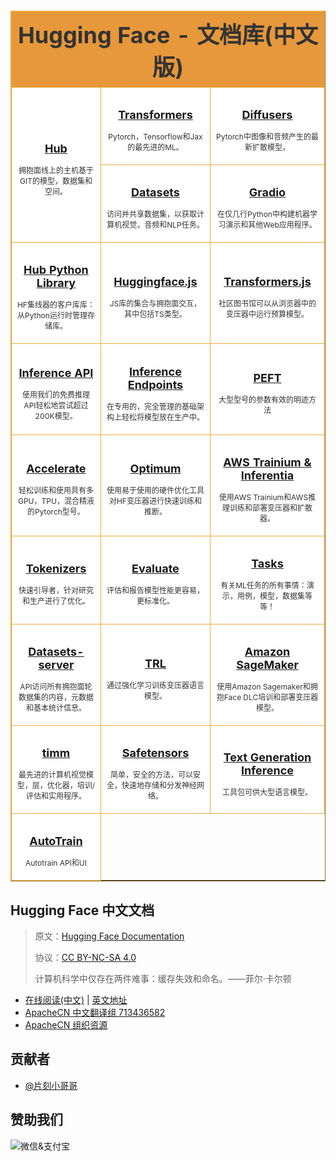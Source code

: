 <!-- Row Highlight Javascript -->
<script type="text/javascript">
	window.onload=function(){
	var tfrow = document.getElementById('tfhover').rows.length;
	var tbRow=[];
	for (var i=1;i<tfrow;i++) {
		tbRow[i]=document.getElementById('tfhover').rows[i];
		tbRow[i].onmouseover = function(){
		  this.style.backgroundColor = '#f3f8aa';
		};
		tbRow[i].onmouseout = function() {
		  this.style.backgroundColor = '#ffffff';
		};
	}
};
</script>

<style type="text/css">
table.tftable {font-size:12px;color:#333333;width:100%;border-width: 1px;border-color: #ebab3a;border-collapse: collapse;}
table.tftable th {font-size:36px;background-color:#e6983b;border-width: 1px;padding: 8px;border-style: solid;border-color: #ebab3a;text-align:center; height:120px;}
table.tftable tr {background-color:#ffffff;}
table.tftable td {font-size:12px;border-width: 1px;padding: 8px;border-style: solid;border-color: #ebab3a;text-align:center;}
</style>

<table id='tfhover' class='tftable' border='1'>
    <tr><th colspan='3'>Hugging Face - 文档库(中文版)</th></tr>
<tr>
    <td rowspan='2'>
        <h2><a href='https://huggingface.apachecn.org/docs/hub' target='_blank'>Hub</a></h2>
        <p>拥抱面线上的主机基于GIT的模型，数据集和空间。</p>
    </td>
    <td rowspan='1'>
        <h2><a href='https://huggingface.apachecn.org/docs/transformers' target='_blank'>Transformers</a></h2>
        <p>Pytorch，Tensorflow和Jax的最先进的ML。</p>
    </td>
    <td rowspan='1'>
        <h2><a href='https://huggingface.apachecn.org/docs/diffusers' target='_blank'>Diffusers</a></h2>
        <p>Pytorch中图像和音频产生的最新扩散模型。</p>
    </td>
</tr><tr>
    <td rowspan='1'>
        <h2><a href='https://huggingface.apachecn.org/docs/datasets' target='_blank'>Datasets</a></h2>
        <p>访问并共享数据集，以获取计算机视觉，音频和NLP任务。</p>
    </td>
    <td rowspan='1'>
        <h2><a href='https://huggingface.apachecn.orghttps://www.gradio.app/docs/' target='_blank'>Gradio</a></h2>
        <p>在仅几行Python中构建机器学习演示和其他Web应用程序。</p>
    </td>
</tr><tr>
    <td rowspan='1'>
        <h2><a href='https://huggingface.apachecn.org/docs/huggingface_hub' target='_blank'>Hub Python Library</a></h2>
        <p>HF集线器的客户库库：从Python运行时管理存储库。</p>
    </td>
    <td rowspan='1'>
        <h2><a href='https://huggingface.apachecn.org/docs/huggingface.js' target='_blank'>Huggingface.js</a></h2>
        <p>JS库的集合与拥抱面交互，其中包括TS类型。</p>
    </td>
    <td rowspan='1'>
        <h2><a href='https://huggingface.apachecn.org/docs/transformers.js' target='_blank'>Transformers.js</a></h2>
        <p>社区图书馆可以从浏览器中的变压器中运行预算模型。</p>
    </td>
</tr><tr>
    <td rowspan='1'>
        <h2><a href='https://huggingface.apachecn.org/docs/api-inference' target='_blank'>Inference API</a></h2>
        <p>使用我们的免费推理API轻松地尝试超过200K模型。</p>
    </td>
    <td rowspan='1'>
        <h2><a href='https://huggingface.apachecn.org/docs/inference-endpoints' target='_blank'>Inference Endpoints</a></h2>
        <p>在专用的，完全管理的基础架构上轻松将模型放在生产中。</p>
    </td>
    <td rowspan='1'>
        <h2><a href='https://huggingface.apachecn.org/docs/peft' target='_blank'>PEFT</a></h2>
        <p>大型型号的参数有效的明迹方法</p>
    </td>
</tr><tr>
    <td rowspan='1'>
        <h2><a href='https://huggingface.apachecn.org/docs/accelerate' target='_blank'>Accelerate</a></h2>
        <p>轻松训练和使用具有多GPU，TPU，混合精液的Pytorch型号。</p>
    </td>
    <td rowspan='1'>
        <h2><a href='https://huggingface.apachecn.org/docs/optimum' target='_blank'>Optimum</a></h2>
        <p>使用易于使用的硬件优化工具对HF变压器进行快速训练和推断。</p>
    </td>
    <td rowspan='1'>
        <h2><a href='https://huggingface.apachecn.org/docs/optimum-neuron' target='_blank'>AWS Trainium & Inferentia</a></h2>
        <p>使用AWS Trainium和AWS推理训练和部署变压器和扩散器。</p>
    </td>
</tr><tr>
    <td rowspan='1'>
        <h2><a href='https://huggingface.apachecn.org/docs/tokenizers' target='_blank'>Tokenizers</a></h2>
        <p>快速引导者，针对研究和生产进行了优化。</p>
    </td>
    <td rowspan='1'>
        <h2><a href='https://huggingface.apachecn.org/docs/evaluate' target='_blank'>Evaluate</a></h2>
        <p>评估和报告模型性能更容易，更标准化。</p>
    </td>
    <td rowspan='1'>
        <h2><a href='https://huggingface.apachecn.org/tasks' target='_blank'>Tasks</a></h2>
        <p>有关ML任务的所有事情：演示，用例，模型，数据集等等！</p>
    </td>
</tr><tr>
    <td rowspan='1'>
        <h2><a href='https://huggingface.apachecn.org/docs/datasets-server' target='_blank'>Datasets-server</a></h2>
        <p>API访问所有拥抱面轮数据集的内容，元数据和基本统计信息。</p>
    </td>
    <td rowspan='1'>
        <h2><a href='https://huggingface.apachecn.org/docs/trl' target='_blank'>TRL</a></h2>
        <p>通过强化学习训练变压器语言模型。</p>
    </td>
    <td rowspan='1'>
        <h2><a href='https://huggingface.apachecn.org/docs/sagemaker' target='_blank'>Amazon SageMaker</a></h2>
        <p>使用Amazon Sagemaker和拥抱Face DLC培训和部署变压器模型。</p>
    </td>
</tr><tr>
    <td rowspan='1'>
        <h2><a href='https://huggingface.apachecn.org/docs/timm' target='_blank'>timm</a></h2>
        <p>最先进的计算机视觉模型，层，优化器，培训/评估和实用程序。</p>
    </td>
    <td rowspan='1'>
        <h2><a href='https://huggingface.apachecn.org/docs/safetensors' target='_blank'>Safetensors</a></h2>
        <p>简单，安全的方法，可以安全，快速地存储和分发神经网络。</p>
    </td>
    <td rowspan='1'>
        <h2><a href='https://huggingface.apachecn.org/docs/text-generation-inference' target='_blank'>Text Generation Inference</a></h2>
        <p>工具包可供大型语言模型。</p>
    </td>
</tr>
<tr>
    <td rowspan='1'>
        <h2><a href='https://huggingface.apachecn.org/docs/autotrain' target='_blank'>AutoTrain</a></h2>
        <p>Autotrain API和UI</p>
    </td>
</tr>
</table>

## Hugging Face 中文文档

> 原文：[Hugging Face Documentation](https://huggingface.co/docs)
>
> 协议：[CC BY-NC-SA 4.0](http://creativecommons.org/licenses/by-nc-sa/4.0/)
>
> 计算机科学中仅存在两件难事：缓存失效和命名。——菲尔·卡尔顿

* [在线阅读(中文)](https://huggingface.apachecn.org) | [英文地址](https://huggingface.co/docs)
* [ApacheCN 中文翻译组 713436582](https://qm.qq.com/cgi-bin/qm/qr?k=5u_aAU-YlY3fH-m8meXTJzBEo2boQIUs&jump_from=webapi&authKey=CVZcReMt/vKdTXZBQ8ly+jWncXiSzzWOlrx5hybX5pSrKu6s0fvGX54+vHHlgYNt)
* [ApacheCN 组织资源](https://docs.apachecn.org/)

## 贡献者

* [@片刻小哥哥](https://github.com/jiangzhonglian)

## 赞助我们

<img src="http://data.apachecn.org/img/about/donate.jpg" alt="微信&支付宝" />
